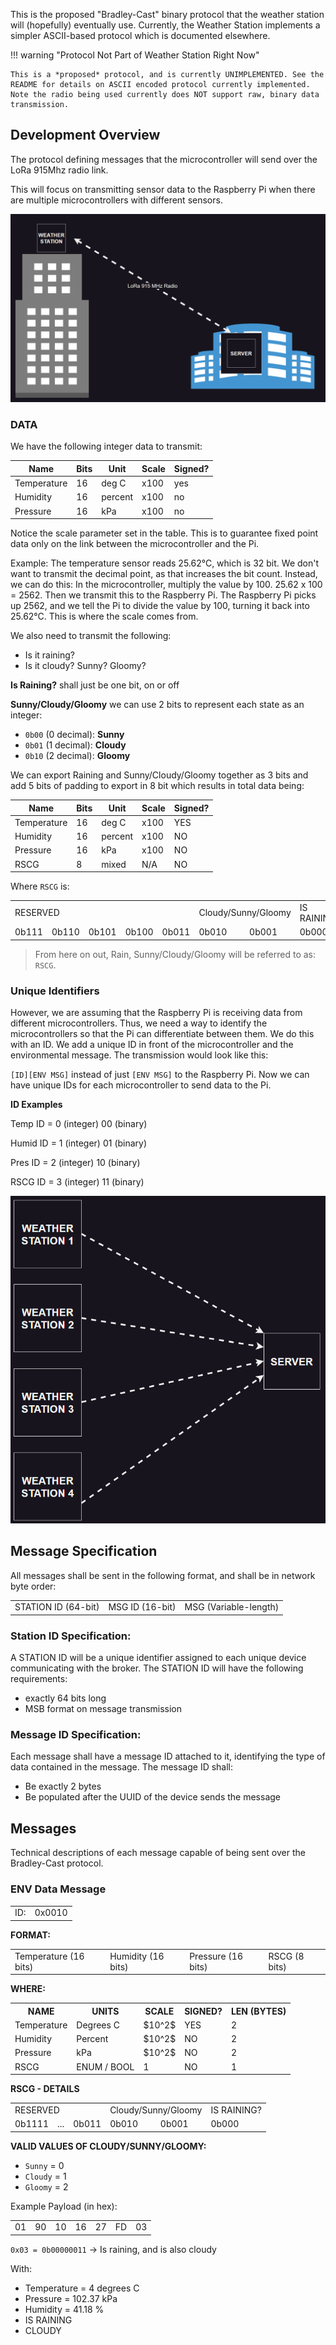 This is the proposed "Bradley-Cast" binary protocol that the weather station will (hopefully) eventually use. Currently, the Weather Station implements a simpler ASCII-based protocol which is documented elsewhere.

!!! warning "Protocol Not Part of Weather Station Right Now"

    This is a *proposed* protocol, and is currently UNIMPLEMENTED. See the README for details on ASCII encoded protocol currently implemented. Note the radio being used currently does NOT support raw, binary data transmission. 

## Development Overview

The protocol defining messages that the microcontroller will send over the LoRa 915Mhz radio link. 

This will focus on transmitting sensor data to the Raspberry Pi when there are multiple microcontrollers with different sensors.

![image](./images/bradley-cast-site-link.png)

### **DATA**

We have the following integer data to transmit:

| Name | Bits | Unit | Scale | Signed? | 
| ---  | ---  | ---  | ---   | ---     |
| Temperature | 16 | deg C | x100 | yes |
| Humidity | 16 | percent | x100 | no |
| Pressure | 16 | kPa | x100 | no |

Notice the scale parameter set in the table. This is to guarantee fixed point data only on the link between the microcontroller and the Pi.

Example: The temperature sensor reads 25.62°C, which is 32 bit. We don't want to transmit the decimal point, as that increases the bit count. Instead, we can do this:
In the microcontroller, multiply the value by 100. 25.62 x 100 = 2562. Then we transmit this to the Raspberry Pi.
The Raspberry Pi picks up 2562, and we tell the Pi to divide the value by 100, turning it back into 25.62°C. This is where the scale comes from. 

We also need to transmit the following:

- Is it raining?
- Is it cloudy? Sunny? Gloomy?

**Is Raining?** shall just be one bit, on or off

**Sunny/Cloudy/Gloomy** we can use 2 bits to represent each state as an integer:

- `0b00` (0 decimal): **Sunny**
- `0b01` (1 decimal): **Cloudy**
- `0b10` (2 decimal): **Gloomy**

We can export Raining and Sunny/Cloudy/Gloomy together as 3 bits and add 5 bits of padding to export in 8 bit which results in total data being:

| Name | Bits | Unit | Scale | Signed? | 
| ---  | ---  | ---  | ---   | ---     |
| Temperature | 16 | deg C | x100 | YES |
| Humidity | 16 | percent | x100 | NO |
| Pressure | 16 | kPa | x100 | NO |
| RSCG | 8 | mixed | N/A | NO |

Where `RSCG` is:

<table>
  <tr>
    <td colspan="5">RESERVED</td>
    <td colspan="2">Cloudy/Sunny/Gloomy</td>
    <td>IS RAINING?</td>
  </tr>
  <tr>
    <td>0b111</td>
    <td>0b110</td>
    <td>0b101</td>
    <td>0b100</td>
    <td>0b011</td>
    <td>0b010</td>
    <td>0b001</td>
    <td>0b000</td>
  </tr>
</table>

> From here on out, Rain, Sunny/Cloudy/Gloomy will be referred to as: `RSCG`.

### **Unique Identifiers**

However, we are assuming that the Raspberry Pi is receiving data from different microcontrollers. 
Thus, we need a way to identify the microcontrollers so that the Pi can differentiate between them. We do this with an ID.
We add a unique ID in front of the microcontroller and the environmental message.
The transmission would look like this:

`[ID][ENV MSG]` instead of just `[ENV MSG]` to the Raspberry Pi.
Now we can have unique IDs for each microcontroller to send data to the Pi.

**ID Examples**

Temp ID = 0 (integer) 00 (binary)

Humid ID = 1 (integer) 01 (binary)

Pres ID = 2 (integer) 10 (binary)

RSCG ID = 3 (integer) 11 (binary)

![image](./images/bradley-cast-many-clients.png)

## Message Specification

All messages shall be sent in the following format, and shall be in network byte order:

<table>
  <tr>
    <td>STATION ID (64-bit)</td>
    <td>MSG ID (16-bit)</td>
    <td>MSG (Variable-length)</td>
  </tr>
</table>

### Station ID Specification:

A STATION ID will be a unique identifier assigned to each unique device communicating with the broker. The STATION ID will have the following requirements:

- exactly 64 bits long
- MSB format on message transmission

### Message ID Specification:

Each message shall have a message ID attached to it, identifying the type of data contained in the message. The message ID shall:

- Be exactly 2 bytes
- Be populated after the UUID of the device sends the message

## Messages

Technical descriptions of each message capable of being sent over the Bradley-Cast protocol. 

### **ENV Data Message**

<table>
   <tr>
     <td>ID:</td>
     <td>0x0010</td>
   </tr>
</table>

**FORMAT:**

<table>
   <tr>
     <td>Temperature (16 bits)</td>
     <td>Humidity (16 bits)</td>
     <td>Pressure (16 bits)</td>
     <td>RSCG (8 bits)</td>
   </tr>
</table>

**WHERE:**

<table>
  <tr>
    <th>NAME</th>
    <th>UNITS</th>
    <th>SCALE</th>
    <th>SIGNED?</th>
    <th>LEN (BYTES)</th>
  </tr>

  <tr>
    <td>Temperature</td>
    <td>Degrees C</td>
    <td>$10^2$</td>
    <td>YES</td>
    <td>2</td>
  </tr>
  <tr>
    <td>Humidity</td>
    <td>Percent</td>
    <td>$10^2$</td>
    <td>NO</td>
    <td>2</td>
  </tr>
  <tr>
    <td>Pressure</td>
    <td>kPa</td>
    <td>$10^2$</td>
    <td>NO</td>
    <td>2</td>
  </tr>
  <tr>
    <td>RSCG</td>
    <td>ENUM / BOOL</td>
    <td>1</td>
    <td>NO</td>
    <td>1</td>
  </tr>
</table>

**RSCG - DETAILS**
<table>
  <tr>
    <td colspan="3">RESERVED</td>
    <td colspan="2">Cloudy/Sunny/Gloomy</td>
    <td>IS RAINING?</td>
  </tr>
  <tr>
    <td>0b1111</td>
    <td>...</td>
    <td>0b011</td>
    <td>0b010</td>
    <td>0b001</td>
    <td>0b000</td>
  </tr>
</table>

**VALID VALUES OF CLOUDY/SUNNY/GLOOMY:**

- `Sunny` = 0
- `Cloudy` = 1
- `Gloomy` = 2

Example Payload (in hex): 

<table>
  <tr>
    <td>01</td>
    <td>90</td>
    <td>10</td>
    <td>16</td>
    <td>27</td>
    <td>FD</td>
    <td>03</td>
  </tr>
</table>

`0x03 = 0b00000011` -> Is raining, and is also cloudy

With:
- Temperature = 4 degrees C
- Pressure = 102.37 kPa
- Humidity = 41.18 %
- IS RAINING
- CLOUDY
